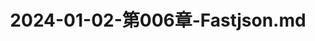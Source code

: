 ---
layout: post
title: 2024-01-02-第006章-Fastjson.md
categories: [第三方库]
description: 
keywords: Fastjson.md
mermaid: false
sequence: false
flow: false
mathjax: false
mindmap: false
mindmap2: false
---